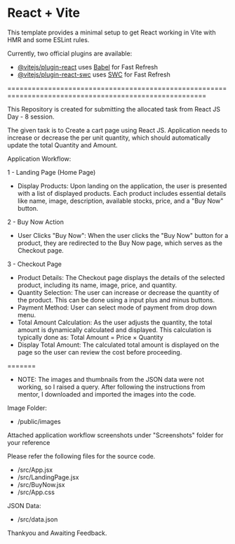 # React + Vite

This template provides a minimal setup to get React working in Vite with HMR and some ESLint rules.

Currently, two official plugins are available:

- [@vitejs/plugin-react](https://github.com/vitejs/vite-plugin-react/blob/main/packages/plugin-react/README.md) uses [Babel](https://babeljs.io/) for Fast Refresh
- [@vitejs/plugin-react-swc](https://github.com/vitejs/vite-plugin-react-swc) uses [SWC](https://swc.rs/) for Fast Refresh

=======================================================================================================

This Repository is created for submitting the allocated task from React JS Day - 8 session.

The given task is to Create a cart page using React JS. Application needs to increase or decrease the per unit quantity, which should automatically update the total Quantity and Amount.

Application Workflow:

1 - Landing Page (Home Page)

- Display Products: Upon landing on the application, the user is presented with a list of displayed products. Each product includes essential details like name, image, description, available stocks, price, and a "Buy Now" button.

2 - Buy Now Action

- User Clicks "Buy Now": When the user clicks the "Buy Now" button for a product, they are redirected to the Buy Now page, which serves as the Checkout page.

3 - Checkout Page

- Product Details: The Checkout page displays the details of the selected product, including its name, image, price, and quantity.
- Quantity Selection: The user can increase or decrease the quantity of the product. This can be done using a input plus and minus buttons.
- Payment Method: User can select mode of payment from drop down menu.
- Total Amount Calculation: As the user adjusts the quantity, the total amount is dynamically calculated and displayed. This calculation is typically done as:
Total Amount = Price × Quantity
- Display Total Amount: The calculated total amount is displayed on the page so the user can review the cost before proceeding.

=======

- NOTE: The images and thumbnails from the JSON data were not working, so I raised a query. After following the instructions from mentor, I downloaded and imported the images into the code.

Image Folder:

- /public/images

Attached application workflow screenshots under "Screenshots" folder for your reference

Please refer the following files for the source code.
- /src/App.jsx
- /src/LandingPage.jsx
- /src/BuyNow.jsx
- /src/App.css

JSON Data:
- /src/data.json

Thankyou and Awaiting Feedback.